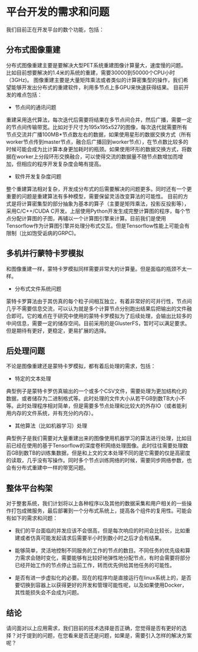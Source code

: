 # 平台开发的需求和问题

我们目前正在开发平台的数个功能，包括：

## 分布式图像重建

分布式图像重建主要是要解决大型PET系统重建图像计算量大，速度慢的问题。
比如目前想要解决的1.4米的系统的重建，需要30000到50000个CPU小时（3GHz)。
图像重建主要是大量矩阵乘法或者类似的计算密集型的操作，我们希望能够开发出分布式的重建软件，利用多节点上多GPU来快速获得结果。
目前开发的难点包括：

- 节点间的通讯问题

重建采用迭代算法，每次迭代后需要将结果在多节点间合并，然后广播，需要一定的节点间传输带宽。比如对于尺寸为195x195x527的图像，每次迭代就需要所有节点交流并广播100MB*节点数左右的数据，如果使用星形的数据交换方式（所有worker节点传到master节点，融合后广播回到worker节点），在节点数比较多的时候可能会成为比计算本身更加耗时的瓶颈。如果使用环形的数据交换方式，将数据在worker上分段环形交换融合，可以使得交流的数据量不随节点数增加而增加，但相应的程序开发复杂度会略有提高。

- 软件开发复杂度问题

整个重建算法相对复杂，开发成分布式的后需要解决的问题更多。同时还有一个更重要的问题是重建算法有多种模型，需要保留灵活改变算法的可能性。
目前的方式是将计算密集型的部分抽象为基本的算子（主要是矩阵乘法，投影反投影等），采用C/C++/CUDA C开发。上层使用Python开发生成完整计算图的程序，每个节点分配计算图的子图，再辅以一个计算图引擎来计算。目前我们是使用Tensorflow作为计算图引擎并处理分布式交互。但是Tensorflow性能上可能会有限制（比如饱受诟病的GRPC)。


## 多机并行蒙特卡罗模拟

和图像重建一样，蒙特卡罗模拟同样需要非常大的计算量。但是面临的瓶颈不太一样。

- 分布式文件系统问题

蒙特卡罗算法由于其仿真的每个粒子间相互独立，有着非常好的可并行性，节点间几乎不需要信息交流，可以认为就是多个计算节点分别跑出结果后把输出的文件融合即可。它的难点在于研究中使用的蒙特卡罗模拟为了后续处理，会输出比较多的中间信息，需要一定的储存空间。目前采用的是GlusterFS，暂时可以满足要求。但是期待有更好，更稳定，更易扩展的选择。

## 后处理问题

不论是图像重建还是蒙特卡罗模拟，都有着后处理的需求，包括：

- 特定的文本处理

典型例子是蒙特卡罗仿真输出的一个或多个CSV文件，需要处理为更加结构化的数据，或者储存为二进制格式等。此时处理的文件大小从若干GB到数TB大小不等。此时处理程序相对简单，但是需要多节点处理和比较大的外存IO（或者能利用内存的文件系统，并有充分的内存）。

- 其他算法（比如机器学习）处理

典型例子是我们需要对大量重建出来的图像使用机器学习的算法进行处理，比如目前已经在使用的基于Tensorflow的深度卷积网络处理图像。此时往往需要处理数百GB到数TB的训练集数据，但是和上文的文本处理不同的是它需要的仅是高密度的读取，几乎没有写操作。同时多个节点训练网络的时候，需要同步网络参数，也会有分布式重建中一样的带宽问题。

## 整体平台构架

对于整套系统，我们计划将以上各种程序以及其他的数据采集和用户相关的一些操作打包成微服务，最后部署到一个分布式系统上，提高各个组件的复用性。可能会有如下的需求和问题：

- 我们的平台面临的并发应该不会很高，但是每次响应的时间会比较长，比如重建或者仿真可能发起请求后需要半小时到数小时之后才会有结果。

- 能够简单，灵活地控制不同服务的工作的节点的数目。不同任务的优先级和算力需求会随时变化，需要能够有比较好地弹性地分配节点，有时会需要将部分已经开始工作的节点停止当前工作，转而优先供给其他任务的可能性。

- 是否有进一步虚拟化的必要。现在的程序均是直接运行在linux系统上的，是否要切换到容器上以获得更好的开发和管理可能性呢，以及如果使用Docker，其性能损失会不会成为问题。

## 结论

请问面对以上应用需求，我们目前的技术选择是否正确，您觉得是否有更好的选择？对于提到的问题，在您看来是否还是问题，如果是，需要引入怎样的解决方案呢？